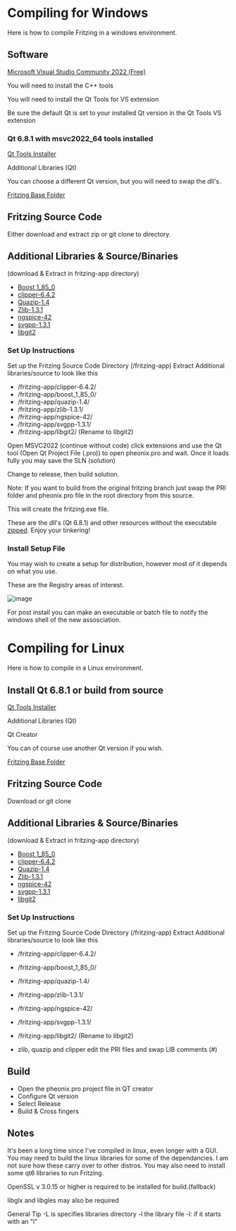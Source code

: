# Compiling for Windows

Here is how to compile Fritzing in a windows environment.

## Software

[Microsoft Visual Studio Community 2022 (Free)](https://visualstudio.microsoft.com/downloads/)

You will need to install the C++ tools

You will  need to install the Qt Tools for VS extension

Be sure the default Qt is set to your installed Qt version in the Qt Tools VS extension

### Qt 6.8.1 with msvc2022_64 tools installed
[Qt Tools Installer](https://www.qt.io/download-qt-installer-oss)

Additional Libraries (Qt)

You can choose a different Qt version, but you will need to swap the dll's.

[Fritzing Base Folder](https://github.com/tinkrelectronic/fritzing-app/releases/download/base/fritzingbasefolder.zip)

## Fritzing Source Code
Either download and extract zip or git clone to directory.

## Additional Libraries & Source/Binaries
(download & Extract in fritzing-app directory)
+ [Boost 1_85_0](https://github.com/tinkrelectronic/boost/releases/download/boost-1.85.0/boost_1_85_0.zip)
+ [clipper-6.4.2](https://github.com/tinkrelectronic/clipper/archive/refs/tags/v6.4.2.zip)
+ [Quazip-1.4](https://github.com/tinkrelectronic/quazip/archive/refs/tags/v1.4.zip)
+ [Zlib-1.3.1](https://github.com/tinkrelectronic/zlib/archive/refs/tags/v1.3.1.zip)
+ [ngspice-42](https://github.com/tinkrelectronic/ngspice/archive/refs/tags/v42.zip)
+ [svgpp-1.3.1](https://github.com/tinkrelectronic/svgpp/archive/refs/tags/v1.3.1.zip)
+ [libgit2](https://github.com/tinkrelectronic/libgit2/archive/refs/tags/v1.9.zip)

### Set Up Instructions
Set up the Fritzing Source Code Directory (/fritzing-app)
Extract Additional libraries/source to look like this

+  /fritzing-app/clipper-6.4.2/
+  /fritzing-app/boost_1_85_0/
+  /fritzing-app/quazip-1.4/
+  /fritzing-app/zlib-1.3.1/
+  /fritzing-app/ngspice-42/
+  /fritzing-app/svgpp-1.3.1/
+  /fritzing-app/libgit2/ (Rename to libgit2)

  Open MSVC2022 (continue without code) click extensions and use the Qt tool (Open Qt Project File (.pro)) to open pheonix.pro
  and wait. Once it loads fully you may save the SLN (solution)

  Change to release, then build solution. 

  Note: If you want to build from the original fritzing branch just swap the PRI folder and pheonix.pro file in the root directory from this source.

  This will create the fritzing.exe file.

  These are the dll's (Qt 6.8.1) and other resources without the executable [zipped](https://github.com/tinkrelectronic/fritzing-app/releases/download/base/fritzingbasefolder.zip). Enjoy your tinkering!

### Install Setup File

You may wish to create a setup for distribution, however most of it depends on what you use.

These are the Registry areas of interest.

![image](https://github.com/user-attachments/assets/b53e59d2-984e-4d09-9081-3423f36167fb)

For post install you can make an executable or batch file to notify the windows shell of the new assosciation.


# Compiling for Linux

Here is how to compile in a Linux environment.

## Install Qt 6.8.1 or build from source

[Qt Tools Installer](https://www.qt.io/download-qt-installer-oss)

Additional Libraries (Qt)

Qt Creator

You can of course use another Qt version if you wish.

[Fritzing Base Folder](https://github.com/tinkrelectronic/fritzing-app/releases/download/base/fritzingbasefolder.zip)

## Fritzing Source Code
Download or git clone

## Additional Libraries & Source/Binaries

(download & Extract in fritzing-app directory)
+ [Boost 1_85_0](https://github.com/tinkrelectronic/boost/releases/download/boost-1.85.0/boost_1_85_0.zip)
+ [clipper-6.4.2](https://github.com/tinkrelectronic/clipper/archive/refs/tags/v6.4.2.zip)
+ [Quazip-1.4](https://github.com/tinkrelectronic/quazip/archive/refs/tags/v1.4.zip)
+ [Zlib-1.3.1](https://github.com/tinkrelectronic/zlib/archive/refs/tags/v1.3.1.zip)
+ [ngspice-42](https://github.com/tinkrelectronic/ngspice/releases/download/v42/ngspice-42.tar.gz)
+ [svgpp-1.3.1](https://github.com/tinkrelectronic/svgpp/archive/refs/tags/v1.3.1.zip)
+ [libgit2](https://github.com/tinkrelectronic/libgit2/archive/refs/tags/v1.9.zip)

### Set Up Instructions
Set up the Fritzing Source Code Directory (/fritzing-app)
Extract Additional libraries/source to look like this

+  /fritzing-app/clipper-6.4.2/
+  /fritzing-app/boost_1_85_0/
+  /fritzing-app/quazip-1.4/
+  /fritzing-app/zlib-1.3.1/
+  /fritzing-app/ngspice-42/
+  /fritzing-app/svgpp-1.3.1/
+  /fritzing-app/libgit2/ (Rename to libgit2)

  
+ zlib, quazip and clipper edit the PRI files and swap LIB comments (#)
  

## Build
+ Open the pheonix.pro project file in QT creator
+ Configure Qt version
+ Select Release
+ Build & Cross fingers

## Notes
It's been a long time since I've compiled in linux, even longer with a GUI.
You may need to build the linux libraries for some of the dependancies. I am not sure how these carry over to other distros.
You may also need to install some qt6 libraries to run Fritzing.

OpenSSL v 3.0.15 or higher is required to be installed for build.(fallback)

libglx and libgles may also be required

General Tip -L is specifies libraries directory -l the library file -l: if it starts with an "l"
